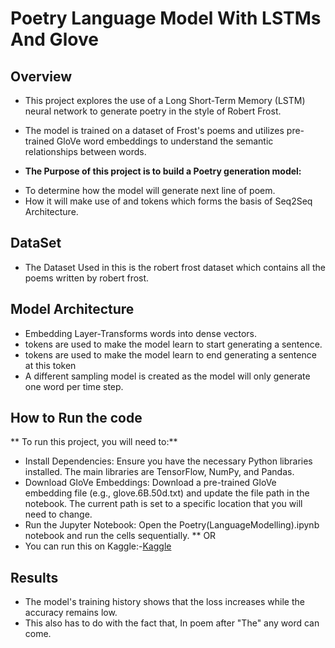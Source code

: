  # Poetry Language Model With LSTMs And Glove

 ## Overview
   + This project explores the use of a Long Short-Term Memory (LSTM) neural network to        generate poetry in the style of Robert Frost. 
   + The model is trained on a dataset of Frost's poems and utilizes pre-trained GloVe word embeddings to understand the semantic relationships between words.
    
   + **The Purpose of this project is to build a Poetry generation model:**
   * To determine how the model will generate next line of poem.
   * How it will make use of <sos> and <eos> tokens which forms the basis of Seq2Seq        Architecture.

 ## DataSet
   + The Dataset Used in this is the robert frost dataset which contains all the poems written by robert frost.

 ## Model Architecture
   + Embedding Layer-Transforms words into dense vectors.
   + <sos> tokens are used to make the model learn to start generating a sentence.
   + <eos> tokens are used to make the model learn to end generating a sentence at this token
   + A different sampling model is created as the model will only generate one word per time step.
 ## How to Run the code
   ** To run this project, you will need to:**
   + Install Dependencies: Ensure you have the necessary Python libraries installed. The main libraries are TensorFlow, NumPy, and Pandas.
   + Download GloVe Embeddings: Download a pre-trained GloVe embedding file (e.g., glove.6B.50d.txt) and update the file path in the notebook. The current path is set to a specific location that you will need to change.
   + Run the Jupyter Notebook: Open the Poetry(LanguageModelling).ipynb notebook and run the cells sequentially.
   ** OR 
   + You can run this on Kaggle:-[Kaggle](https://www.kaggle.com/code/pranjalameta/poetry-generatrion-language-model)
 ## Results
   + The model's training history shows that the loss increases while the accuracy remains low. 
   + This also has to do with the fact that, In poem after "The" any word can come.
     
     